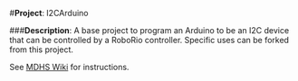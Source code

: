 #**Project**:  I2CArduino

###**Description**:  A base project to program an Arduino to be an I2C device that can be controlled by a RoboRio controller.  Specific uses can be forked from this project.

See [MDHS Wiki]() for instructions.
